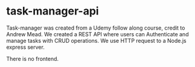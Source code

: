 # task-manager-api

Task-manager was created from a Udemy follow along course, credit to Andrew Mead. We created a REST API where users can Authenticate and manage tasks with CRUD operations. We use HTTP request to a Node.js express server.

There is no frontend.
